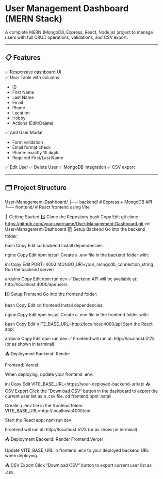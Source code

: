 # User Management Dashboard (MERN Stack)

A complete MERN (MongoDB, Express, React, Node.js) project to manage users with full CRUD operations, validations, and CSV export.

---

## 📋 Features

✅ Responsive dashboard UI  
✅ User Table with columns:
- ID
- First Name
- Last Name
- Email
- Phone
- Location
- Hobby
- Actions (Edit/Delete)

✅ Add User Modal
- Form validation
- Email format check
- Phone: exactly 10 digits
- Required First/Last Name

✅ Edit User
✅ Delete User
✅ MongoDB integration
✅ CSV export

---

## 🗂️ Project Structure

User-Management-Dashboard/
├── backend/ # Express + MongoDB API
└── frontend/ # React frontend using Vite

🚀 Getting Started
1️⃣ Clone the Repository
bash
Copy
Edit
git clone https://github.com/your-username/User-Management-Dashboard.git
cd User-Management-Dashboard
2️⃣ Setup Backend
Go into the backend folder:

bash
Copy
Edit
cd backend
Install dependencies:

nginx
Copy
Edit
npm install
Create a .env file in the backend folder with:

ini
Copy
Edit
PORT=4000
MONGO_URI=your_mongodb_connection_string
Run the backend server:

arduino
Copy
Edit
npm run dev
✅ Backend API will be available at:
http://localhost:4000/api/users

3️⃣ Setup Frontend
Go into the frontend folder:

bash
Copy
Edit
cd frontend
Install dependencies:

nginx
Copy
Edit
npm install
Create a .env file in the frontend folder with:

bash
Copy
Edit
VITE_BASE_URL=http://localhost:4000/api
Start the React app:

arduino
Copy
Edit
npm run dev
✅ Frontend will run at:
http://localhost:5173 (or as shown in terminal)

📤 Deployment
Backend: Render

Frontend: Vercel

When deploying, update your frontend .env:

ini
Copy
Edit
VITE_BASE_URL=https://your-deployed-backend-url/api
📥 CSV Export
Click the "Download CSV" button in the dashboard to export the current user list as a .csv file.
cd frontend
npm install

Create a .env file in the frontend folder:
VITE_BASE_URL=http://localhost:4000/api

Start the React app:
npm run dev

Frontend will run at: http://localhost:5173 (or as shown in terminal)


📤 Deployment
Backend: Render
Frontend:Vercel

Update VITE_BASE_URL in frontend .env to your deployed backend URL when deploying.


📥 CSV Export
Click "Download CSV" button to export current user list as .csv.
